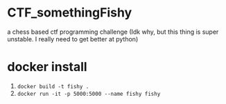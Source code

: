 # CTF_somethingFishy
a chess based ctf programming challenge
(Idk why, but this thing is super unstable. I really need to get better at python)

# docker install
1. ```docker build -t fishy .```
2. ```docker run -it -p 5000:5000 --name fishy fishy```

